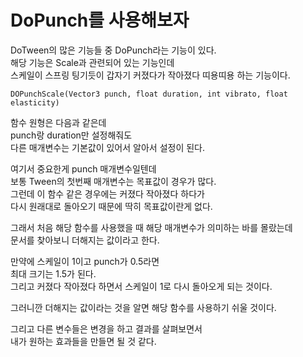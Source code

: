 # DoPunch를 사용해보자

DoTween의 많은 기능들 중 DoPunch라는 기능이 있다.  
해당 기능은 Scale과 관련되어 있는 기능인데  
스케일이 스프링 팅기듯이 갑자기 커졌다가 작아졌다 띠용띠용 하는 기능이다.  

```
DOPunchScale(Vector3 punch, float duration, int vibrato, float elasticity)
```

함수 원형은 다음과 같은데  
punch랑 duration만 설정해줘도  
다른 매개변수는 기본값이 있어서 알아서 설정이 된다.  

여기서 중요한게 punch 매개변수일텐데  
보통 Tween의 첫번째 매개변수는 목표값이 경우가 많다.  
그런데 이 함수 같은 경우에는 커졌다 작아졌다 하다가  
다시 원래대로 돌아오기 때문에 딱히 목표값이란게 없다.  

그래서 처음 해당 함수를 사용했을 때 해당 매개변수가 의미하는 바를 몰랐는데  
문서를 찾아보니 더해지는 값이라고 한다.  

만약에 스케일이 1이고 punch가 0.5라면  
최대 크기는 1.5가 된다.  
그리고 커졌다 작아졌다 하면서 스케일이 1로 다시 돌아오게 되는 것이다.  

그러니깐 더해지는 값이라는 것을 알면 해당 함수를 사용하기 쉬울 것이다.  

그리고 다른 변수들은 변경을 하고 결과를 살펴보면서  
내가 원하는 효과들을 만들면 될 것 같다.  
